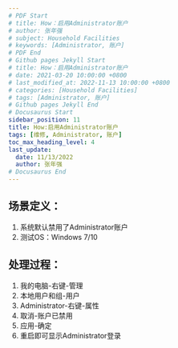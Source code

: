 ```yaml
---
# PDF Start
# title: How：启用Administrator账户
# author: 张年强
# subject: Household Facilities
# keywords: [Administrator, 账户]
# PDF End
# Github pages Jekyll Start
# title: How：启用Administrator账户
# date: 2021-03-20 10:00:00 +0800
# last_modified_at: 2022-11-13 10:00:00 +0800
# categories: [Household Facilities]
# tags: [Administrator, 账户] 
# Github pages Jekyll End
# Docusaurus Start
sidebar_position: 11
title: How:启用Administrator账户
tags: [维修, Administrator, 账户]
toc_max_heading_level: 4
last_update:
  date: 11/13/2022
  author: 张年强
# Docusaurus End
---
```


## 场景定义：

1. 系统默认禁用了Administrator账户
2. 测试OS：Windows 7/10

## 处理过程：

1. 我的电脑-右键-管理
2. 本地用户和组-用户
3. Administrator-右键-属性
4. 取消-账户已禁用
5. 应用-确定
6. 重启即可显示Administrator登录
